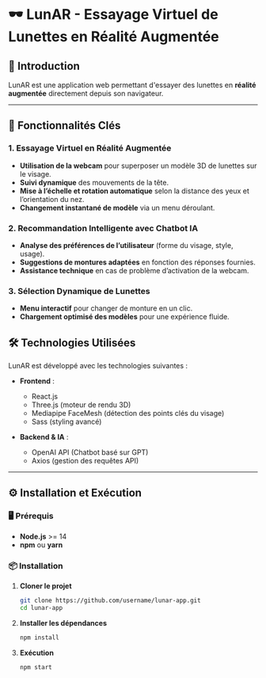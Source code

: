 # 🕶️ LunAR - Essayage Virtuel de Lunettes en Réalité Augmentée  

## 📌 Introduction  
LunAR est une application web permettant d'essayer des lunettes en **réalité augmentée** directement depuis son navigateur.  

---

## 🚀 Fonctionnalités Clés  

###  1. Essayage Virtuel en Réalité Augmentée  
- **Utilisation de la webcam** pour superposer un modèle 3D de lunettes sur le visage.  
- **Suivi dynamique** des mouvements de la tête.  
- **Mise à l’échelle et rotation automatique** selon la distance des yeux et l’orientation du nez.  
- **Changement instantané de modèle** via un menu déroulant.  

###  2. Recommandation Intelligente avec Chatbot IA  
- **Analyse des préférences de l’utilisateur** (forme du visage, style, usage).  
- **Suggestions de montures adaptées** en fonction des réponses fournies.  
- **Assistance technique** en cas de problème d’activation de la webcam.  

###  3. Sélection Dynamique de Lunettes  
- **Menu interactif** pour changer de monture en un clic.  
- **Chargement optimisé des modèles** pour une expérience fluide.  


## 🛠️ Technologies Utilisées  
LunAR est développé avec les technologies suivantes :  

- **Frontend** :  
  - React.js  
  - Three.js (moteur de rendu 3D)  
  - Mediapipe FaceMesh (détection des points clés du visage)  
  - Sass (styling avancé)  

- **Backend & IA** :  
  - OpenAI API (Chatbot basé sur GPT)  
  - Axios (gestion des requêtes API)  

---

## ⚙️ Installation et Exécution  

### 🖥️ Prérequis  
- **Node.js** >= 14  
- **npm** ou **yarn**  

### 📦 Installation  
1. **Cloner le projet**  
   ```bash
   git clone https://github.com/username/lunar-app.git
   cd lunar-app
   
2. **Installer les dépendances**  
   ```bash
   npm install
   
2. **Exécution**  
   ```bash
   npm start
